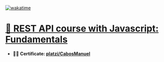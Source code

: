 [![wakatime](https://wakatime.com/badge/user/9e0548e0-ba44-4650-b0f1-5ece84453209/project/f629b5a8-9b74-420b-b4a3-60467366ca1d.svg)](https://wakatime.com/badge/user/9e0548e0-ba44-4650-b0f1-5ece84453209/project/f629b5a8-9b74-420b-b4a3-60467366ca1d)
# [📗 REST API course with Javascript: Fundamentals](https://platzi.com/cursos/api/)
 - 👨‍🎓 **Certificate: [platzi/CabosManuel](https://platzi.com/p/CabosManuel)**